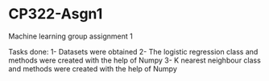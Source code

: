 # CP322-Asgn1
Machine learning group assignment 1

Tasks done:
1- Datasets were obtained
2- The logistic regression class and methods were created with the help of Numpy
3- K nearest neighbour class and methods were created with the help of Numpy

